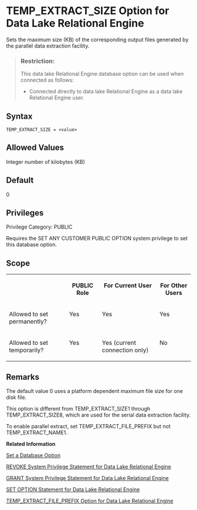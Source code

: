 <!-- loio096c15c84b884ca8bbb62ada441ebe97 -->

# TEMP\_EXTRACT\_SIZE Option for Data Lake Relational Engine

Sets the maximum size \(KB\) of the corresponding output files generated by the parallel data extraction facility.



> ### Restriction:  
> This data lake Relational Engine database option can be used when connected as follows:
> 
> -   Connected directly to data lake Relational Engine as a data lake Relational Engine user.



<a name="loio096c15c84b884ca8bbb62ada441ebe97__section_zx3_g24_hrb"/>

## Syntax

```
TEMP_EXTRACT_SIZE = <value>
```



<a name="loio096c15c84b884ca8bbb62ada441ebe97__iq_refso_379"/>

## Allowed Values

Integer number of kilobytes \(KB\)



<a name="loio096c15c84b884ca8bbb62ada441ebe97__iq_refso_380"/>

## Default

0



<a name="loio096c15c84b884ca8bbb62ada441ebe97__section_k3c_gxb_3qb"/>

## Privileges

Privilege Category: PUBLIC

Requires the SET ANY CUSTOMER PUBLIC OPTION system privilege to set this database option.



<a name="loio096c15c84b884ca8bbb62ada441ebe97__iq_refso_381"/>

## Scope


<table>
<tr>
<th valign="top">

 



</th>
<th valign="top">

PUBLIC Role



</th>
<th valign="top">

For Current User



</th>
<th valign="top">

For Other Users



</th>
</tr>
<tr>
<td valign="top">

Allowed to set permanently?



</td>
<td valign="top">

Yes



</td>
<td valign="top">

Yes



</td>
<td valign="top">

Yes



</td>
</tr>
<tr>
<td valign="top">

Allowed to set temporarily?



</td>
<td valign="top">

Yes



</td>
<td valign="top">

Yes \(current connection only\)



</td>
<td valign="top">

No



</td>
</tr>
</table>



<a name="loio096c15c84b884ca8bbb62ada441ebe97__iq_refso_1004"/>

## Remarks

The default value 0 uses a platform dependent maximum file size for one disk file.

This option is different from TEMP\_EXTRACT\_SIZE1 through TEMP\_EXTRACT\_SIZE8, which are used for the serial data extraction facility.

To enable parallel extract, set TEMP\_EXTRACT\_FILE\_PREFIX but not TEMP\_EXTRACT\_NAME1.

**Related Information**  


[Set a Database Option](set-a-database-option-0dcb893.md "You set options with the SET OPTION statement.")

[REVOKE System Privilege Statement for Data Lake Relational Engine](../080-sql-statements/revoke-system-privilege-statement-for-data-lake-relational-engine-a3eadda.md "Removes specific system privileges from specific users and the right to administer the privilege.")

[GRANT System Privilege Statement for Data Lake Relational Engine](../080-sql-statements/grant-system-privilege-statement-for-data-lake-relational-engine-a3dfcb0.md "Grants specific system privileges to users or roles, with or without administrative rights.")

[SET OPTION Statement for Data Lake Relational Engine](../080-sql-statements/set-option-statement-for-data-lake-relational-engine-a625da7.md "Changes options that affect the behavior of the database and its compatibility with Transact-SQL. Setting the value of an option can change the behavior for all users or an individual user, in either a temporary or permanent scope.")

[TEMP\_EXTRACT\_FILE\_PREFIX Option for Data Lake Relational Engine](temp-extract-file-prefix-option-for-data-lake-relational-engine-09cd773.md "Sets the prefix of file name for the generated output file of the data parallel extraction facility. thread_ID starts from 1. filecount starts from 1 for each thread ID. Thefilecount part increments when the size of the output file reaches the file size limit specified by the TEMP_EXTRACT_SIZE option.")

